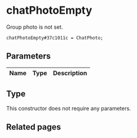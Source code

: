 # chatPhotoEmpty
Group photo is not set.

```
chatPhotoEmpty#37c1011c = ChatPhoto;
```

## Parameters
| Name | Type | Description |
| ---- | :----: | ----------- |


## Type
This constructor does not require any parameters.

## Related pages
